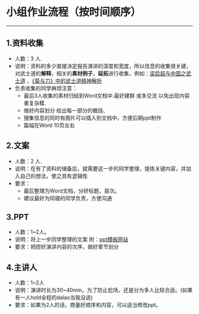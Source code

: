 # 小组作业流程（按时间顺序）
---
## 1.资料收集
- 人数：3 人.
- 说明：资料的多少直接决定报告演讲的深度和宽度，所以信息的收集很关键，对武士道的**解释**，相关的**素材例子**，**延拓**进行收集，例如：[梁启超与中国之武士道](https://wenku.baidu.com/view/752e804d5f0e7cd18425369f.html) ，[《菊与刀》中的武士道精神解析](https://movie.douban.com/review/1457142/)
- 负责收集的同学麻烦注意：
   - 最后3人收集的素材归结到Word文档中.最好建群 或多交流 以免出现内容重复杂糅.
   - 做好内容划分 给出每一部分的概括、
   - 搜集信息的同时有图片可以插入到文档中，方便后期ppt制作
   - 篇幅在Word 10页左右
## 2.文案
- 人数：2 人.
- 说明：在有了资料的储备后，就需要这一步的同学整理，提炼关键内容，并加入自己的想法，使之具有逻辑性
- 要求：
   - 最后整理为Word文档，分好标题，层次。
   - 建议最好为同寝的同学负责，方便沟通
## 3.PPT
- 人数：1~2人。
- 说明：将上一步同学整理的文案 附：[ppt模板网站](http://www.58pic.com/pptx/)
- 要求：把控好演讲内容的次序，做好章节划分
## 4.主讲人
- 人数：1~2人
- 说明：演讲时长为30~40min，为了防止尬场，还是分为多人比较合适。(如果有一人hold全程的dalao当我没说)
- 要求：如果为2人的话，商量好顺序和内容，可以适当修改ppt。
